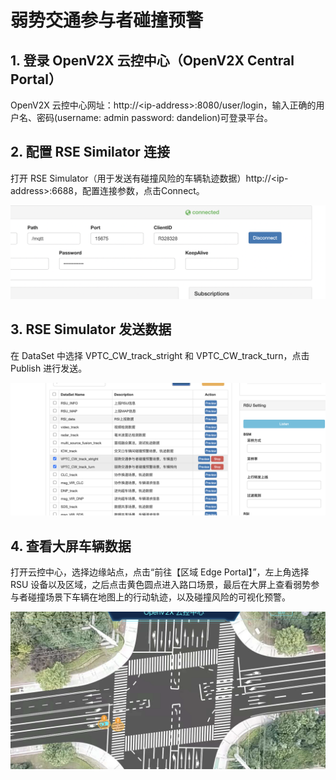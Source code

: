 # 弱势交通参与者碰撞预警

## 1. 登录 OpenV2X 云控中心（OpenV2X Central Portal）

OpenV2X 云控中心网址：http://\<ip-address\>:8080/user/login，输入正确的用户名、密码(username: admin password:
dandelion)可登录平台。

## 2. 配置 RSE Similator 连接

打开 RSE Simulator（用于发送有碰撞风险的车辆轨迹数据）http://\<ip-address\>:6688，配置连接参数，点击Connect。

![a](../images/RSE模拟器连接.png)

## 3. RSE Simulator 发送数据

在 DataSet 中选择 VPTC_CW_track_stright 和 VPTC_CW_track_turn，点击 Publish 进行发送。

![a](../images/弱势交通参与者碰撞预警-3.png)

## 4. 查看大屏车辆数据

打开云控中心，选择边缘站点，点击“前往【区域 Edge Portal】”，左上角选择 RSU
设备以及区域，之后点击黄色圆点进入路口场景，最后在大屏上查看弱势参与者碰撞场景下车辆在地图上的行动轨迹，以及碰撞风险的可视化预警。

![a](../images/弱势交通参与者碰撞预警-4.png)
